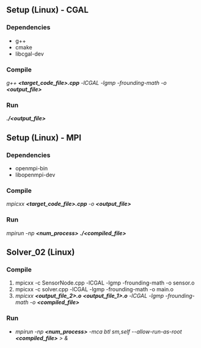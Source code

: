 ## Setup (Linux) - CGAL

### Dependencies

- g++
- cmake
- libcgal-dev

### Compile

*g++ **<target_code_file>.cpp** -lCGAL -lgmp -frounding-math -o **<output_file>***

### Run

***./<output_file>***

## Setup (Linux) - MPI

### Dependencies

- openmpi-bin
- libopenmpi-dev

### Compile

*mpicxx **<target_code_file>.cpp** -o **<output_file>***

### Run

*mpirun -np **<num_process>** **./<compiled_file>***

## Solver_02 (Linux)

### Compile

1. mpicxx -c SensorNode.cpp -lCGAL -lgmp -frounding-math -o sensor.o
2. mpicxx -c solver.cpp -lCGAL -lgmp -frounding-math -o main.o
3. *mpicxx **<output_file_2>.o** **<output_file_1>.o** -lCGAL -lgmp -frounding-math -o **<compiled_file>***

### Run

- *mpirun -np **<num_process>** -mca btl sm,self --allow-run-as-root **<compiled_file>** > **<output>** &*

